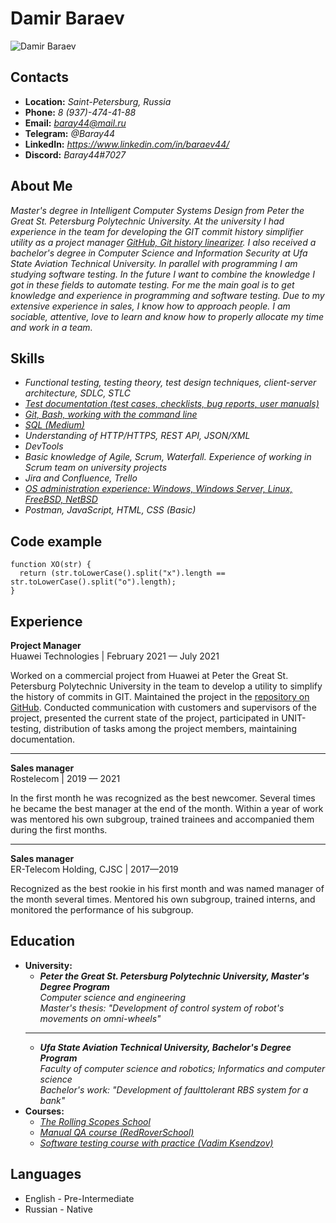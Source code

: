 # **Damir Baraev**
![Damir Baraev]("D:\Polytech\baraev.jpg" "Hi, it's me")

## **Contacts**
- **Location:** *Saint-Petersburg, Russia*
- **Phone:** *8 (937)-474-41-88*
- **Email:** *baray44@mail.ru*
- **Telegram:** *@Baray44*
- **LinkedIn:** *https://www.linkedin.com/in/baraev44/*
- **Discord:** *Baray44#7027*

## **About Me**
*Master's degree in Intelligent Computer Systems Design from Peter the Great St. Petersburg Polytechnic University. At the university I had experience in the team for developing the GIT commit history simplifier utility as a project manager [GitHub, Git history linearizer](https://github.com/luxdarkr/git_history_linearizer). I also received a bachelor's degree in Computer Science and Information Security at Ufa State Aviation Technical University. In parallel with programming I am studying software testing. In the future I want to combine the knowledge I got in these fields to automate testing.
For me the main goal is to get knowledge and experience in programming and software testing. Due to my extensive experience in sales, I know how to approach people.
I am sociable, attentive, love to learn and know how to properly allocate my time and work in a team.*

## **Skills**
- *Functional testing, testing theory, test design techniques, client-server architecture, SDLC, STLC*
- *[Test documentation (test cases, checklists, bug
reports, user manuals)](https://github.com/Baray44/QA_Slack/tree/master/TestDocumentation)*
- *[Git, Bash, working with the command line](https://github.com/Baray44/qa_course/tree/qa_homework/Homework_GitBash)*
- *[SQL (Medium)](https://github.com/Baray44/SQL_Practice)*
- *Understanding of HTTP/HTTPS, REST API, JSON/XML*
- *DevTools*
- *Basic knowledge of Agile, Scrum, Waterfall. Experience of working in Scrum team on university projects*
- *Jira and Confluence, Trello*
- *[OS administration experience: Windows, Windows Server, Linux, FreeBSD, NetBSD](https://github.com/Baray44/polytech20_22/tree/main/2/AKS)*
- *Postman, JavaScript, HTML, CSS (Basic)*

## **Code example**
````
function XO(str) {
  return (str.toLowerCase().split("x").length == str.toLowerCase().split("o").length);
}
````

## **Experience**
**Project Manager**<br>
Huawei Technologies | February 2021 — July 2021<br>

Worked on a commercial project from Huawei at Peter the Great St. Petersburg Polytechnic University in the team to develop a utility to simplify the history of commits in GIT.
Maintained the project in the [repository on GitHub](https://github.com/luxdarkr/git_history_linearizer).
Conducted communication with customers and supervisors of the project, presented the current state of the project, participated in UNIT-testing, distribution of tasks among the project members, maintaining documentation.

---
**Sales manager**<br>
Rostelecom | 2019 — 2021<br>

In the first month he was recognized as the best newcomer. Several times he became the best manager at the end of the month. Within a year of work was mentored his own subgroup, trained trainees and accompanied them during the first months.<br>

---
**Sales manager**<br>
ER-Telecom Holding, CJSC | 2017—2019<br>

Recognized as the best rookie in his first month and was named manager of the month several times.
Mentored his own subgroup, trained interns, and monitored the performance of his subgroup.

## **Education**
- **University:**
    - ***Peter the Great St. Petersburg Polytechnic University, Master's Degree Program***
    <br>*Computer science and engineering*<br>
    *Master's thesis: "Development of control system of robot's movements on omni-wheels"*
    ---
    - ***Ufa State Aviation Technical University, Bachelor's Degree Program***
    <br>*Faculty of computer science and robotics; Informatics and computer science*<br>
    *Bachelor's work: "Development of faulttolerant RBS system for a bank"*
- **Courses:** 
    - *[The Rolling Scopes School](https://rs.school/js/)*
    - *[Manual QA course (RedRoverSchool)](https://redroverschool.slack.com)*
    - *[Software testing course with practice (Vadim Ksendzov)](https://ksendzov.com)*

## **Languages**
- English - Pre-Intermediate
- Russian - Native